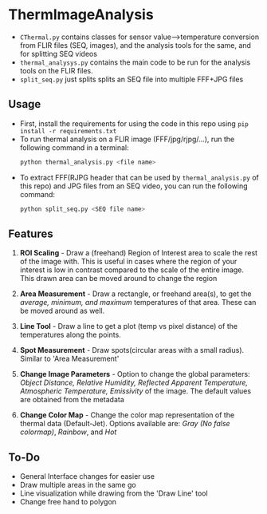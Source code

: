 # ThermImageAnalysis
* `CThermal.py` contains classes for sensor value-->temperature conversion from FLIR files (SEQ, images), and the analysis tools for the same, and for splitting SEQ videos
* `thermal_analysys.py` contains the main code to be run for the analysis tools on the FLIR files.
* `split_seq.py` just splits splits an SEQ file into multiple FFF+JPG files


## Usage
* First, install the requirements for using the code in this repo using `pip install -r requirements.txt`
* To run thermal analysis on a FLIR image (FFF/jpg/rjpg/...), run the following command in a terminal:
    ```bash
    python thermal_analysis.py <file name>
    ```
* To extract FFF(RJPG header that can be used by `thermal_analysis.py` of this repo) and JPG files from an SEQ video, you can run the following command:
    ```bash
    python split_seq.py <SEQ file name>
    ```


## Features
1. **ROI Scaling** - Draw a (freehand) Region of Interest area to scale the rest of the image with. This is useful in cases where the region of your interest is low in contrast compared to the scale of the entire image. This drawn area can be moved around to change the region

2. **Area Measurement** - Draw a rectangle, or freehand area(s), to get the *average, minimum, and maximum* temperatures of that area. These can be moved around as well.

3. **Line Tool** - Draw a line to get a plot (temp vs pixel distance) of the temperatures along the points.

4. **Spot Measurement** - Draw spots(circular areas with a small radius). Similar to 'Area Measurement'

5. **Change Image Parameters** - Option to change the global parameters: *Object Distance, Relative Humidity, Reflected Apparent Temperature, Atmospheric Temperature, Emissivity* of the image. The default values are obtained from the metadata

6. **Change Color Map** - Change the color map representation of the thermal data (Default-Jet). Options available are: *Gray* *(No false colormap)*, *Rainbow*, and *Hot*


## To-Do

* General Interface changes for easier use 
* Draw multiple areas in the same go
* Line visualization while drawing from the 'Draw Line' tool
* Change free hand to polygon 
